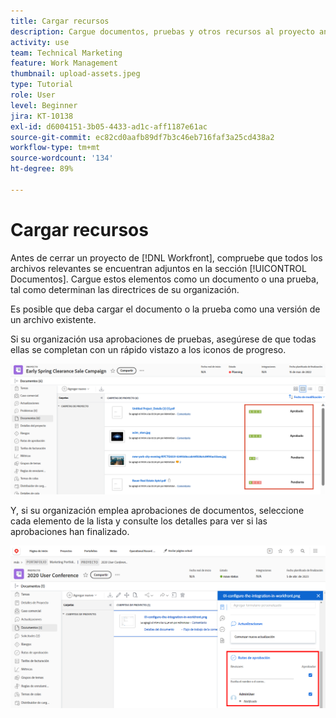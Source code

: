 ```yaml
---
title: Cargar recursos
description: Cargue documentos, pruebas y otros recursos al proyecto antes de cerrarlo para asegurarse de que todos los datos relevantes estén asociados.
activity: use
team: Technical Marketing
feature: Work Management
thumbnail: upload-assets.jpeg
type: Tutorial
role: User
level: Beginner
jira: KT-10138
exl-id: d6004151-3b05-4433-ad1c-aff1187e61ac
source-git-commit: ec82cd0aafb89df7b3c46eb716faf3a25cd438a2
workflow-type: tm+mt
source-wordcount: '134'
ht-degree: 89%

---
```


# Cargar recursos

Antes de cerrar un proyecto de [!DNL Workfront], compruebe que todos los archivos relevantes se encuentran adjuntos en la sección [!UICONTROL Documentos]. Cargue estos elementos como un documento o una prueba, tal como determinan las directrices de su organización.

Es posible que deba cargar el documento o la prueba como una versión de un archivo existente.

Si su organización usa aprobaciones de pruebas, asegúrese de que todas ellas se completan con un rápido vistazo a los iconos de progreso.

![Página Documentos que muestra los iconos de progreso de la revisión](assets/planner-fund-proof-progress-icons.png)

Y, si su organización emplea aprobaciones de documentos, seleccione cada elemento de la lista y consulte los detalles para ver si las aprobaciones han finalizado.

![Resumen lateral en la página Documentos que muestra la aprobación del documento](assets/planner-fund-document-approval.png)

<!---
learn more urls
Create proofs
Add new documents to Workfront
--->

